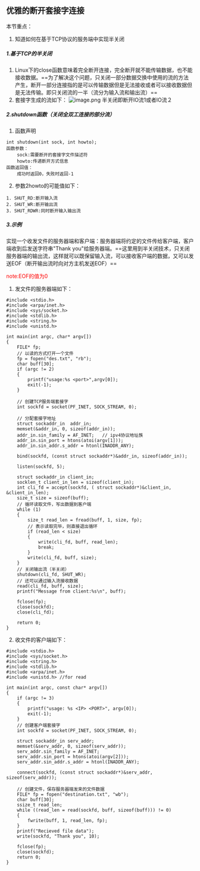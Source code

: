 ## 优雅的断开套接字连接

本节重点：

1. 知道如何在基于TCP协议的服务端中实现半关闭

##### 1.基于TCP的半关闭
1. Linux下的close函数意味着完全断开连接，完全断开就不能传输数据，也不能接收数据。==为了解决这个问题，只关闭一部分数据交换中使用的流的方法产生，断开一部分连接指的是可以传输数据但是无法接收或者可以接收数据但是无法传输。即只关闭流的一半（流分为输入流和输出流）==
2. 套接字生成的流如下：
![image.png](https://upload-images.jianshu.io/upload_images/17728742-b24e2d76f116bddf.png?imageMogr2/auto-orient/strip%7CimageView2/2/w/1240)
半关闭即断开IO流1或者IO流２
##### 2.shutdown函数（关闭全双工连接的部分流）
1. 函数声明
```
int shutdown(int sock, int howto);
函数参数：
    sock:需要断开的套接字文件描述符
    howto:传递断开方式信息
函数返回值：
    成功时返回0，失败时返回-1
```
2. 参数2howto的可能值如下：
```
1. SHUT_RD:断开输入流
2. SHUT_WR:断开输出流
3. SHUT_RDWR:同时断开输入输出流
```
##### 3.示例
实现一个收发文件的服务器端和客户端：服务器端将约定的文件传给客户端，客户端收到后发送字符串"Thank you"给服务器端。==这里用到半关闭技术，只关闭服务器端的输出流，这样就可以既保留输入流，可以接收客户端的数据，又可以发送EOF（断开输出流时向对方主机发送EOF）==

<font color = red>note:EOF的值为0</font>
1. 发文件的服务器端如下：
```
#include <stdio.h>
#include <arpa/inet.h>
#include <sys/socket.h>
#include <stdlib.h>
#include <string.h>
#include <unistd.h>

int main(int argc, char* argv[])
{
    FILE* fp;
    // 以读的方式打开一个文件
    fp = fopen("des.txt", "rb");
    char buff[30];
    if (argc != 2)
    {
        printf("usage:%s <port>",argv[0]);
        exit(-1);
    }

    // 创建TCP服务端套接字
    int sockfd = socket(PF_INET, SOCK_STREAM, 0);

    // 分配套接字地址
    struct sockaddr_in  addr_in;
    memset(&addr_in, 0, sizeof(addr_in));
    addr_in.sin_family = AF_INET;   // ipv4协议地址族
    addr_in.sin_port = htons(atoi(argv[1]));    
    addr_in.sin_addr.s_addr = htonl(INADDR_ANY);

    bind(sockfd, (const struct sockaddr*)&addr_in, sizeof(addr_in));

    listen(sockfd, 5);

    struct sockaddr_in client_in;
    socklen_t client_in_len = sizeof(client_in);
    int cli_fd = accept(sockfd, ( struct sockaddr*)&client_in, &client_in_len);
    size_t size = sizeof(buff);
    // 循环读取文件，写出数据到客户端
    while (1)
    {
        size_t read_len = fread(buff, 1, size, fp);
        // 表示读取完毕，则直接退出循环
        if (read_len < size)
        {
            write(cli_fd, buff, read_len);
            break;
        }
        write(cli_fd, buff, size);
    }
    // 关闭输出流（半关闭）
    shutdown(cli_fd, SHUT_WR);
    // 还可以通过输入流接收数据
    read(cli_fd, buff, size);
    printf("Message from client:%s\n", buff);

    fclose(fp);
    close(sockfd);
    close(cli_fd);

    return 0;
}
```
2. 收文件的客户端如下：
```
#include <stdio.h>
#include <sys/socket.h>
#include <string.h>
#include <stdlib.h>
#include <arpa/inet.h>
#include <unistd.h> //for read

int main(int argc, const char* argv[])
{
    if (argc != 3)
    {
        printf("usage: %s <IP> <PORT>", argv[0]);
        exit(-1);
    }
    // 创建客户端套接字
    int sockfd = socket(PF_INET, SOCK_STREAM, 0);

    struct sockaddr_in serv_addr;
    memset(&serv_addr, 0, sizeof(serv_addr));
    serv_addr.sin_family = AF_INET;
    serv_addr.sin_port = htons(atoi(argv[2]));
    serv_addr.sin_addr.s_addr = htonl(INADDR_ANY);

    connect(sockfd, (const struct sockaddr*)&serv_addr, sizeof(serv_addr));
    
    // 创建文件，保存服务器端发来的文件数据
    FILE* fp = fopen("destination.txt", "wb");
    char buff[30];
    ssize_t read_len;
    while ((read_len = read(sockfd, buff, sizeof(buff))) != 0)
    {
        fwrite(buff, 1, read_len, fp);
    }
    printf("Recieved file data");
    write(sockfd, "Thank you", 10);

    fclose(fp);
    close(sockfd);
    return 0;
}
```